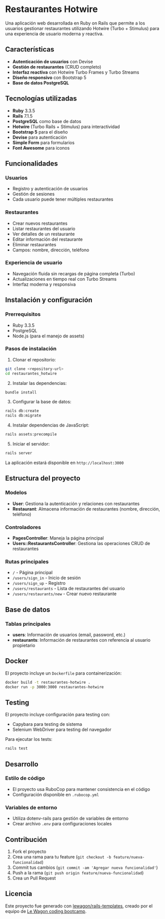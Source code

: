 # Restaurantes Hotwire

Una aplicación web desarrollada en Ruby on Rails que permite a los usuarios gestionar restaurantes utilizando Hotwire (Turbo + Stimulus) para una experiencia de usuario moderna y reactiva.

## Características

- **Autenticación de usuarios** con Devise
- **Gestión de restaurantes** (CRUD completo)
- **Interfaz reactiva** con Hotwire Turbo Frames y Turbo Streams
- **Diseño responsivo** con Bootstrap 5
- **Base de datos PostgreSQL**

## Tecnologías utilizadas

- **Ruby** 3.3.5
- **Rails** 7.1.5
- **PostgreSQL** como base de datos
- **Hotwire** (Turbo Rails + Stimulus) para interactividad
- **Bootstrap 5** para el diseño
- **Devise** para autenticación
- **Simple Form** para formularios
- **Font Awesome** para iconos

## Funcionalidades

### Usuarios
- Registro y autenticación de usuarios
- Gestión de sesiones
- Cada usuario puede tener múltiples restaurantes

### Restaurantes
- Crear nuevos restaurantes
- Listar restaurantes del usuario
- Ver detalles de un restaurante
- Editar información del restaurante
- Eliminar restaurantes
- Campos: nombre, dirección, teléfono

### Experiencia de usuario
- Navegación fluida sin recargas de página completa (Turbo)
- Actualizaciones en tiempo real con Turbo Streams
- Interfaz moderna y responsiva

## Instalación y configuración

### Prerrequisitos
- Ruby 3.3.5
- PostgreSQL
- Node.js (para el manejo de assets)

### Pasos de instalación

1. Clonar el repositorio:
```bash
git clone <repository-url>
cd restaurantes_hotwire
```

2. Instalar las dependencias:
```bash
bundle install
```

3. Configurar la base de datos:
```bash
rails db:create
rails db:migrate
```

4. Instalar dependencias de JavaScript:
```bash
rails assets:precompile
```

5. Iniciar el servidor:
```bash
rails server
```

La aplicación estará disponible en `http://localhost:3000`

## Estructura del proyecto

### Modelos
- **User**: Gestiona la autenticación y relaciones con restaurantes
- **Restaurant**: Almacena información de restaurantes (nombre, dirección, teléfono)

### Controladores
- **PagesController**: Maneja la página principal
- **Users::RestaurantsController**: Gestiona las operaciones CRUD de restaurantes

### Rutas principales
- `/` - Página principal
- `/users/sign_in` - Inicio de sesión
- `/users/sign_up` - Registro
- `/users/restaurants` - Lista de restaurantes del usuario
- `/users/restaurants/new` - Crear nuevo restaurante

## Base de datos

### Tablas principales
- **users**: Información de usuarios (email, password, etc.)
- **restaurants**: Información de restaurantes con referencia al usuario propietario

## Docker

El proyecto incluye un `Dockerfile` para containerización:

```bash
docker build -t restaurantes-hotwire .
docker run -p 3000:3000 restaurantes-hotwire
```

## Testing

El proyecto incluye configuración para testing con:
- Capybara para testing de sistema
- Selenium WebDriver para testing del navegador

Para ejecutar los tests:
```bash
rails test
```

## Desarrollo

### Estilo de código
- El proyecto usa RuboCop para mantener consistencia en el código
- Configuración disponible en `.rubocop.yml`

### Variables de entorno
- Utiliza dotenv-rails para gestión de variables de entorno
- Crear archivo `.env` para configuraciones locales

## Contribución

1. Fork el proyecto
2. Crea una rama para tu feature (`git checkout -b feature/nueva-funcionalidad`)
3. Commit tus cambios (`git commit -am 'Agregar nueva funcionalidad'`)
4. Push a la rama (`git push origin feature/nueva-funcionalidad`)
5. Crea un Pull Request

## Licencia

Este proyecto fue generado con [lewagon/rails-templates](https://github.com/lewagon/rails-templates), creado por el equipo de [Le Wagon coding bootcamp](https://www.lewagon.com).